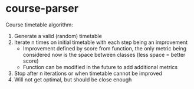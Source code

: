 course-parser
=============

Course timetable algorithm:

1. Generate a valid (random) timetable
2. Iterate n times on initial timetable with each step being an improvement
    - Improvement defined by score from function, the only metric being considered now is the space between classes (less space = better score)
    - Function can be modified in the future to add additional metrics
3. Stop after n iterations or when timetable cannot be improved
4. Will not get optimal, but should be close enough
